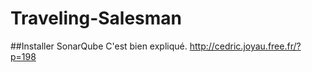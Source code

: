Traveling-Salesman
==================


##Installer SonarQube
C'est bien expliqué.
http://cedric.joyau.free.fr/?p=198
